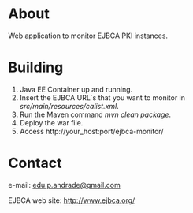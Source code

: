 # About

Web application to monitor EJBCA PKI instances.

# Building

1. Java EE Container up and running.
2. Insert the EJBCA URL´s that you want to monitor in _src/main/resources/calist.xml_.
3. Run the Maven command _mvn clean package_.
4. Deploy the war file.
5. Access http://your_host:port/ejbca-monitor/

# Contact

e-mail: edu.p.andrade@gmail.com

EJBCA web site: http://www.ejbca.org/
